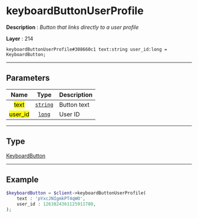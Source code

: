 # keyboardButtonUserProfile

**Description** : *Button that links directly to a user profile*

**Layer** : 214

```tl
keyboardButtonUserProfile#308660c1 text:string user_id:long = KeyboardButton;
```

---

## Parameters

| Name | Type | Description |
| :---: | :---: | :--- |
| <mark>text</mark> | [`string`](type/string) | Button text |
| <mark>user_id</mark> | [`long`](type/long) | User ID |

---

## Type

[KeyboardButton](type/KeyboardButton)

---

## Example

```php
$keyboardButton = $client->keyboardButtonUserProfile(
	text : 'pYxcJNIgmkPT4qWO',
	user_id : 1263824361125911780,
);
```